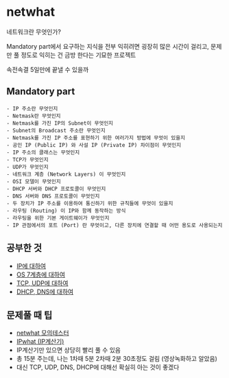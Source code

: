 # netwhat
네트워크란 무엇인가?

Mandatory part에서 요구하는 지식을 전부 익히려면 굉장히 많은 시간이 걸리고, 문제만 풀 정도로 익히는 건 금방 한다는 기묘한 프로젝트

속전속결 5일만에 끝낼 수 있을까

## Mandatory part
    - IP 주소란 무엇인지
    - Netmask란 무엇인지
    - Netmask를 가진 IP의 Subnet이 무엇인지
    - Subnet의 Broadcast 주소란 무엇인지
    - Netmask를 가진 IP 주소를 표현하기 위한 여러가지 방법에 무엇이 있을지
    - 공인 IP (Public IP) 와 사설 IP (Private IP) 차이점이 무엇인지
    - IP 주소의 클래스는 무엇인지
    - TCP가 무엇인지
    - UDP가 무엇인지
    - 네트워크 계층 (Network Layers) 이 무엇인지
    - OSI 모델이 무엇인지
    - DHCP 서버와 DHCP 프로토콜이 무엇인지
    - DNS 서버와 DNS 프로토콜이 무엇인지
    - 두 장치가 IP 주소를 이용하여 통신하기 위한 규칙들에 무엇이 있을지
    - 라우팅 (Routing) 이 IP와 함께 동작하는 방식
    - 라우팅을 위한 기본 게이트웨이가 무엇인지
    - IP 관점에서의 포트 (Port) 란 무엇이고, 다른 장치에 연결할 때 어떤 용도로 사용되는지

## 공부한 것
- [IP에 대하여](1_IP.md)
- [OS 7계층에 대하여](2_OSI7.md)
- [TCP, UDP에 대하여](3_TCPUDP.md)
- [DHCP, DNS에 대하여](4_DHCP_DNS.md)

## 문제풀 때 팁
- [netwhat 모의테스터](netwhat42.md)
- [IPwhat (IP계산기)](https://github.com/chichoon/ipwhat)
- IP계산기만 있으면 상당히 빨리 풀 수 있음
- 총 15분 주는데, 나는 1차때 5분 2차때 2분 30초정도 걸림 (영상녹화하고 알았음)
- 대신 TCP, UDP, DNS, DHCP에 대해선 확실히 아는 것이 좋겠다
